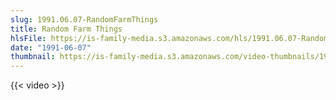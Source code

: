 ```yaml
---
slug: 1991.06.07-RandomFarmThings
title: Random Farm Things
hlsFile: https://is-family-media.s3.amazonaws.com/hls/1991.06.07-RandomFarmThings/1991.06.07-RandomFarmThings.m3u8
date: "1991-06-07"
thumbnail: https://is-family-media.s3.amazonaws.com/video-thumbnails/1991.06.07-RandomFarmThings.png
---
```

{{< video >}}

